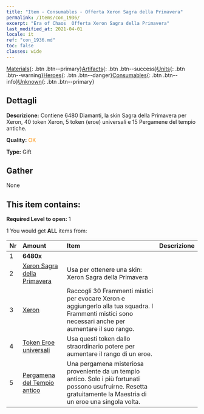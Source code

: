 ```yaml
---
title: "Item - Consumables - Offerta Xeron Sagra della Primavera"
permalink: /Items/con_1936/
excerpt: "Era of Chaos  Offerta Xeron Sagra della Primavera"
last_modified_at: 2021-04-01
locale: it
ref: "con_1936.md"
toc: false
classes: wide
---
```

 [Materials](/it/Items/){: .btn .btn--primary}[Artifacts](/it/Items/Artifacts/){: .btn .btn--success}[Units](/it/Items/Units/){: .btn .btn--warning}[Heroes](/it/Items/Heroes/){: .btn .btn--danger}[Consumables](/it/Items/Consumables/){: .btn .btn--info}[Unknown](/it/Items/Unknown/){: .btn .btn--primary}

## Dettagli
 **Descrizione:** Contiene 6480 Diamanti, la skin Sagra della Primavera per Xeron, 40 token Xeron, 5 token (eroe) universali e 15 Pergamene del tempio antiche.

 **Quality:** <span style="color: #FF8C00">OK</span>

 **Type:** Gift

## Gather

  None

## This item contains:

 **Required Level to open:** 1

 1 You would get **ALL** items  from:

  | Nr | Amount |     Item    | Descrizione |
  |:---|:-------|:------------|:-----------:|
  | 1 |  **6480x** | <i class="fas fa-gem"/> |  | 
  | 2 | [Xeron Sagra della Primavera](/it/Items/con_1063/) | Usa per ottenere una skin: Xeron Sagra della Primavera | 
  | 3 | [Xeron](/it/Items/her_383/) | Raccogli 30 Frammenti mistici per evocare Xeron e aggiungerlo alla tua squadra. I Frammenti mistici sono necessari anche per aumentare il suo rango. | 
  | 4 | [Token Eroe universali](/it/Items/her_358/) | Usa questi token dallo straordinario potere per aumentare il rango di un eroe. | 
  | 5 | [Pergamena del Tempio antico](/it/Items/con_697/) | Una pergamena misteriosa proveniente da un tempio antico. Solo i più fortunati possono usufruirne. Resetta gratuitamente la Maestria di un eroe una singola volta. | 
